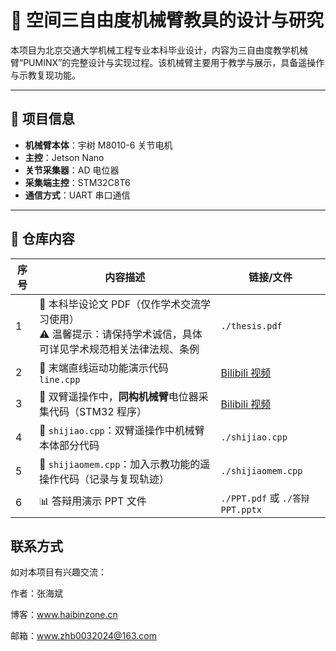 # 🤖 空间三自由度机械臂教具的设计与研究

本项目为北京交通大学机械工程专业本科毕业设计，内容为三自由度教学机械臂“PUMINX”的完整设计与实现过程。该机械臂主要用于教学与展示，具备遥操作与示教复现功能。

---

## 📌 项目信息

- **机械臂本体**：宇树 M8010-6 关节电机  
- **主控**：Jetson Nano  
- **关节采集器**：AD 电位器  
- **采集端主控**：STM32C8T6  
- **通信方式**：UART 串口通信

---

## 📁 仓库内容

| 序号 | 内容描述 | 链接/文件 |
|------|-----------|------------|
| 1 | 📄 本科毕设论文 PDF（仅作学术交流学习使用）<br>⚠️ 温馨提示：请保持学术诚信，具体可详见学术规范相关法律法规、条例 | `./thesis.pdf` |
| 2 | 🎥 末端直线运动功能演示代码 `line.cpp` | [Bilibili 视频](https://www.bilibili.com/video/BV1Qn6nYnE8A/?vd_source=d441e6f9ef7f14877074938825624c3d) |
| 3 | 🎥 双臂遥操作中，**同构机械臂**电位器采集代码（STM32 程序） | [Bilibili 视频](https://www.bilibili.com/video/BV18sRRY2EgL/?vd_source=d441e6f9ef7f14877074938825624c3d) |
| 4 | 📂 `shijiao.cpp`：双臂遥操作中机械臂本体部分代码 | `./shijiao.cpp` |
| 5 | 📂 `shijiaomem.cpp`：加入示教功能的遥操作代码（记录与复现轨迹） | `./shijiaomem.cpp` |
| 6 | 📊 答辩用演示 PPT 文件 | `./PPT.pdf` 或 `./答辩PPT.pptx` |


## 联系方式
如对本项目有兴趣交流：

作者：张海斌

博客：www.haibinzone.cn

邮箱：www.zhb0032024@163.com
